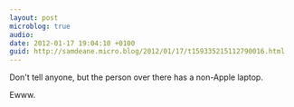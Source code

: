 ```yaml
---
layout: post
microblog: true
audio: 
date: 2012-01-17 19:04:10 +0100
guid: http://samdeane.micro.blog/2012/01/17/t159335215112790016.html
---
```

Don't tell anyone, but the person over there has a non-Apple laptop. 

Ewww.

